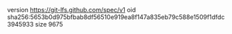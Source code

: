 version https://git-lfs.github.com/spec/v1
oid sha256:5653b0d975bfbab8df56510e919ea8f147a835eb79c588e1509f1dfdc3945933
size 9675
